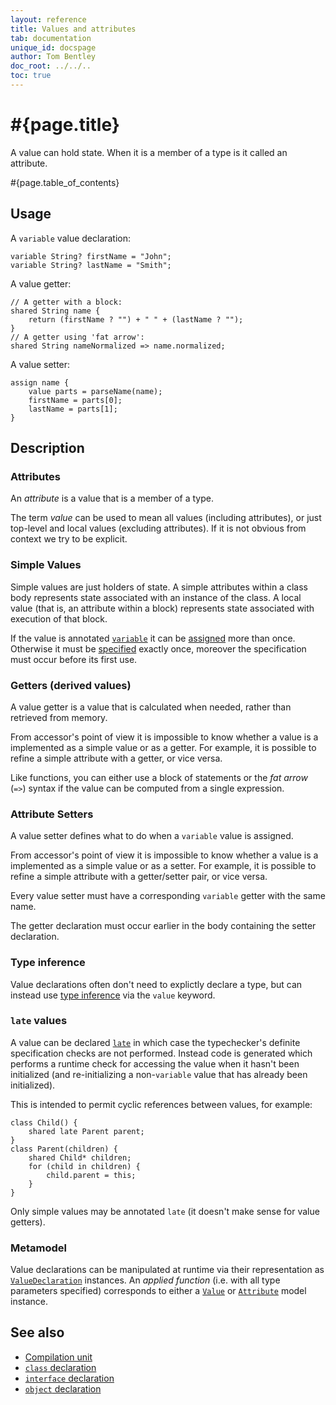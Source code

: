 ```yaml
---
layout: reference
title: Values and attributes
tab: documentation
unique_id: docspage
author: Tom Bentley
doc_root: ../../..
toc: true
---
```


# #{page.title}

A value can hold state. When it is a member of a 
type is it called an attribute.

#{page.table_of_contents}

## Usage 

A `variable` value declaration:

<!-- id:attr -->
<!-- try: -->
    variable String? firstName = "John";
    variable String? lastName = "Smith";

A value getter:

<!-- id:attr2 -->
<!-- cat-id: attr -->
<!-- try: -->
    // A getter with a block:
    shared String name {
        return (firstName ? "") + " " + (lastName ? "");
    }
    // A getter using 'fat arrow':
    shared String nameNormalized => name.normalized;
    
A value setter:

<!-- cat-id: attr -->
<!-- cat-id: attr2 -->
<!-- cat: String[] parseName(String? name) { throw; } -->
<!-- try: -->
    assign name {
        value parts = parseName(name);
        firstName = parts[0];
        lastName = parts[1];
    }
    

## Description

### Attributes

An *attribute* is a value that is a member of a type.

The term *value* can be used to mean all values (including attributes), or
just top-level and local values (excluding attributes). If it is not obvious 
from context we try to be explicit.

### Simple Values

Simple values are just holders of state. A simple attributes within a 
class body represents state associated with an instance of the class. A local 
value (that is, an attribute within a block) represents state associated 
with execution of that block.

If the value is annotated [`variable`](#{site.urls.apidoc_current}/index.html#variable) it can be 
[assigned](#{page.doc_root}/reference/operator/assign) more than once.
Otherwise it must be [specified](../../statement/specification) 
exactly once, moreover the specification must occur before its first use.

### Getters (derived values)

A value getter is a value that is calculated when needed, rather than retrieved from memory.

From accessor's point of view it is impossible to know whether a value is a 
implemented as a simple value or as a getter. For example, it is possible to 
refine a simple attribute with a getter, or vice versa.

Like functions, you can either use a block of statements or the *fat arrow*
(`=>`) syntax if the value can be computed from a single expression.

### Attribute Setters

A value setter defines what to do when a `variable` value is assigned.

From accessor's point of view it is impossible to know whether a value is a 
implemented as a simple value or as a setter. For example, it is possible to 
refine a simple attribute with a getter/setter pair, or vice versa.

Every value setter must have a corresponding `variable` getter with the same name. 

The getter declaration must occur earlier in the body containing the setter 
declaration.

### Type inference

Value declarations often don't need to explictly declare a type, 
but can instead use 
[type inference](../type-inference) via the `value` keyword.

### `late` values

A value can be declared [`late`](#{site.urls.apidoc_current}/index.html#late) 
in which case the typechecker's
definite specification checks are not performed. Instead code is generated 
which performs a runtime check for accessing the value when it hasn't 
been initialized (and re-initializing a
non-`variable` value that has already been initialized). 

This is intended to permit cyclic references between values, for example:

<!-- try: -->
    class Child() {
        shared late Parent parent;
    }
    class Parent(children) {
        shared Child* children;
        for (child in children) {
            child.parent = this;
        }
    }

Only simple values may be annotated `late` 
(it doesn't make sense for value getters). 

### Metamodel

Value declarations can be manipulated at runtime via their representation as
[`ValueDeclaration`](#{site.urls.apidoc_current}/meta/declaration/ValueDeclaration.type.html) 
instances. An *applied function* (i.e. with all type parameters specified) corresponds to 
either a 
[`Value`](#{site.urls.apidoc_current}/meta/model/Value.type.html) or 
[`Attribute`](#{site.urls.apidoc_current}/meta/model/Attribute.type.html) model instance.

## See also

* [Compilation unit](../compilation-unit)
* [`class` declaration](../class)
* [`interface` declaration](../interface)
* [`object` declaration](../object)
